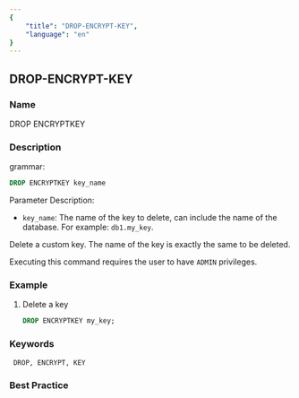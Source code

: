 ```yaml
---
{
    "title": "DROP-ENCRYPT-KEY",
    "language": "en"
}
---
```


## DROP-ENCRYPT-KEY

### Name

DROP ENCRYPTKEY

### Description

grammar:

```sql
DROP ENCRYPTKEY key_name
```

Parameter Description:

- `key_name`: The name of the key to delete, can include the name of the database. For example: `db1.my_key`.

Delete a custom key. The name of the key is exactly the same to be deleted.

Executing this command requires the user to have `ADMIN` privileges.

### Example

1. Delete a key

    ```sql
    DROP ENCRYPTKEY my_key;
    ```

### Keywords

     DROP, ENCRYPT, KEY

### Best Practice
